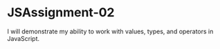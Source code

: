 # JSAssignment-02
 I will demonstrate my ability to work with values, types, and operators in JavaScript.
